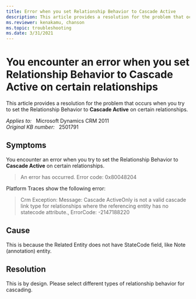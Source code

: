 ```yaml
---
title: Error when you set Relationship Behavior to Cascade Active
description: This article provides a resolution for the problem that occurs when you try to set the Relationship Behavior to Cascade Active on certain relationships.
ms.reviewer: kenakamu, chanson
ms.topic: troubleshooting
ms.date: 3/31/2021
---
```

# You encounter an error when you set Relationship Behavior to Cascade Active on certain relationships

This article provides a resolution for the problem that occurs when you try to set the Relationship Behavior to **Cascade Active** on certain relationships.

_Applies to:_ &nbsp; Microsoft Dynamics CRM 2011  
_Original KB number:_ &nbsp; 2501791

## Symptoms

You encounter an error when you try to set the Relationship Behavior to **Cascade Active** on certain relationships.

> An error has occurred.
Error code: 0x80048204

Platform Traces show the following error:

> Crm Exception: Message: Cascade ActiveOnly is not a valid cascade link type for relationships where the referencing entity has no statecode attribute., ErrorCode: -2147188220

## Cause

This is because the Related Entity does not have StateCode field, like Note (annotation) entity.

## Resolution

This is by design. Please select different types of relationship behavior for cascading.
